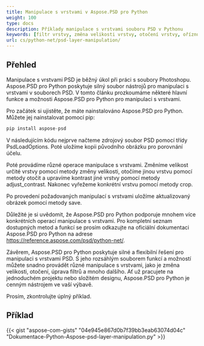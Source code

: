 ```yaml
---
title: Manipulace s vrstvami v Aspose.PSD pro Python
weight: 100
type: docs
description: Příklady manipulace s vrstvami souboru PSD v Pythonu
keywords: [filtr vrstvy, změna velikosti vrstvy, otočení vrstvy, oříznutí vrstvy, filtry psd, manipulace s vrstvami, aktualizace vrstvy, psd api, python, ukázkový kód]
url: cs/python-net/psd-layer-manipulation/
---
```


## **Přehled**

Manipulace s vrstvami PSD je běžný úkol při práci s soubory Photoshopu. Aspose.PSD pro Python poskytuje silný soubor nástrojů pro manipulaci s vrstvami v souborech PSD. V tomto článku prozkoumáme některé hlavní funkce a možnosti Aspose.PSD pro Python pro manipulaci s vrstvami.

Pro začátek si ujistěte, že máte nainstalováno Aspose.PSD pro Python. Můžete jej nainstalovat pomocí pip:

```python
pip install aspose-psd
```

V následujícím kódu nejprve načteme zdrojový soubor PSD pomocí třídy PsdLoadOptions. Poté uložíme kopii původního obrázku pro porovnání účelu.

Poté provádíme různé operace manipulace s vrstvami. Změníme velikost určité vrstvy pomocí metody změny velikosti, otočíme jinou vrstvu pomocí metody otočit a upravíme kontrast jiné vrstvy pomocí metody adjust_contrast. Nakonec vyřežeme konkrétní vrstvu pomocí metody crop.

Po provedení požadovaných manipulací s vrstvami uložíme aktualizovaný obrázek pomocí metody save.

Důležité je si uvědomit, že Aspose.PSD pro Python podporuje mnohem více konkrétních operací manipulace s vrstvami. Pro kompletní seznam dostupných metod a funkcí se prosím odkazujte na oficiální dokumentaci Aspose.PSD pro Python na adrese https://reference.aspose.com/psd/python-net/.

Závěrem, Aspose.PSD pro Python poskytuje silné a flexibilní řešení pro manipulaci s vrstvami PSD. S jeho rozsáhlým souborem funkcí a možností můžete snadno provádět různé manipulace s vrstvami, jako je změna velikosti, otočení, úprava filtrů a mnoho dalšího. Ať už pracujete na jednoduchém projektu nebo složitém designu, Aspose.PSD pro Python je cenným nástrojem ve vaší výbavě.

Prosím, zkontrolujte úplný příklad.

## **Příklad**
{{< gist "aspose-com-gists" "04e945e867d0b7f39bb3eab63074d04c" "Dokumentace-Python-Aspose-psd-layer-manipulation.py" >}}
